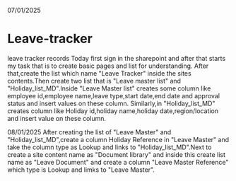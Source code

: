 07/01/2025
# Leave-tracker
leave tracker records
Today first sign in the sharepoint and after that starts my task that is to create basic pages and list for understanding.
After that,create the list which name "Leave Tracker" inside the sites contents.Then create two list that is "Leave master
list" and "Holiday_list_MD".Inside "Leave Master list" creates some column like employee id,employee name,leave type,start
date,end date and approval status and insert values on these column.
    Similarly,in "Holiday_list_MD" creates column like Holiday id,holiday name,holiday date,region/location and insert value
on these column. 

08/01/2025
After creating the list of "Leave Master" and "Holiday_list_MD",create a column Holiday Reference in "Leave Master" 
and take the column type as Lookup and links to "Holiday_list_MD".Next to create a site content name as "Document library"
and inside this create list name as "Leave Document" and create a column "Leave Master Reference" which type is Lookup
and limks to "Leave Master".


